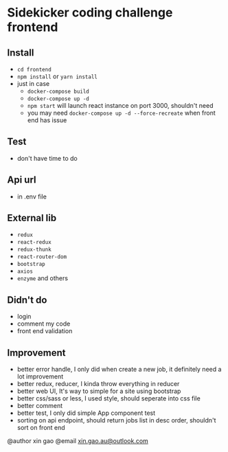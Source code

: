 # Sidekicker coding challenge frontend

## Install
- `cd frontend`
- `npm install` or `yarn install`
- just in case
  - `docker-compose build`
  - `docker-compose up -d`
  - `npm start` will launch react instance on port 3000, shouldn't need
  - you may need `docker-compose up -d --force-recreate` when front end has issue

## Test
- don't have time to do

## Api url
- in .env file

## External lib
- `redux`
- `react-redux`
- `redux-thunk`
- `react-router-dom`
- `bootstrap`
- `axios`
- `enzyme` and others

## Didn't do
- login
- comment my code
- front end validation

## Improvement
- better error handle, I only did when create a new job, it definitely need a lot improvement
- better redux, reducer, I kinda throw everything in reducer
- better web UI, It's way to simple for a site using bootstrap
- better css/sass or less, I used style, should seperate into css file
- better comment
- better test, I only did simple App component test
- sorting on api endpoint, should return jobs list in desc order, shouldn't sort on front end

@author xin gao
@email xin.gao.au@outlook.com